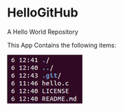 HelloGitHub
===========

A Hello World Repository

This App Contains the following items:

![alt tag](https://github.com/yongminyan/HelloGitHub/blob/master/screenshots.d/HelloWorld.png)
